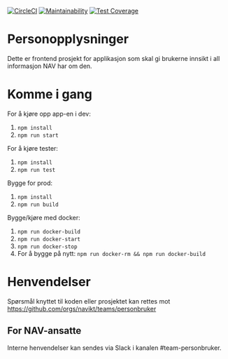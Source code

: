 [![CircleCI](https://circleci.com/gh/navikt/personopplysninger.svg?style=svg)](https://circleci.com/gh/navikt/personopplysninger)
[![Maintainability](https://api.codeclimate.com/v1/badges/1a17b576c58daeb8bbc0/maintainability)](https://codeclimate.com/github/navikt/personopplysninger/maintainability)
[![Test Coverage](https://api.codeclimate.com/v1/badges/1a17b576c58daeb8bbc0/test_coverage)](https://codeclimate.com/github/navikt/personopplysninger/test_coverage)


# Personopplysninger

Dette er frontend prosjekt for applikasjon som skal gi brukerne innsikt i all informasjon NAV har om den.

# Komme i gang

For å kjøre opp app-en i dev:

1.  `npm install`
2.  `npm run start`

For å kjøre tester:

1.  `npm install`
2.  `npm run test`

Bygge for prod:

1.  `npm install`
2.  `npm run build`

Bygge/kjøre med docker:

1.  `npm run docker-build`
2.  `npm run docker-start`
3.  `npm run docker-stop`
4.  For å bygge på nytt: `npm run docker-rm && npm run docker-build`

# Henvendelser

Spørsmål knyttet til koden eller prosjektet kan rettes mot https://github.com/orgs/navikt/teams/personbruker

## For NAV-ansatte

Interne henvendelser kan sendes via Slack i kanalen #team-personbruker.
